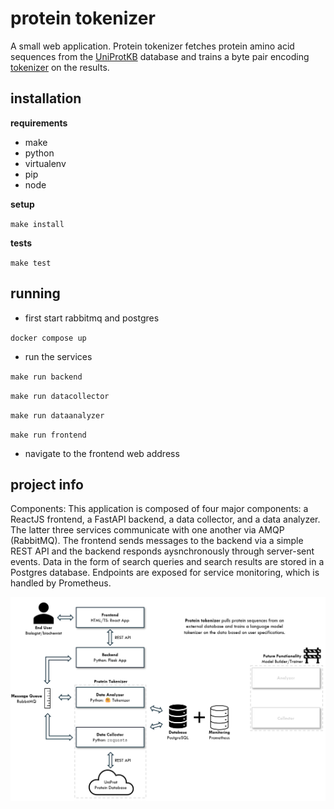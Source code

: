 # protein tokenizer

A small web application. Protein tokenizer fetches protein amino acid sequences from the [UniProtKB](https://www.uniprot.org) database and trains a byte pair encoding [tokenizer](https://huggingface.co/docs/tokenizers/en/index) on the results.

## installation

**requirements**

- make
- python
- virtualenv
- pip
- node

**setup**

`make install`

**tests**

`make test`

## running

- first start rabbitmq and postgres

`docker compose up`

- run the services

`make run backend`

`make run datacollector`

`make run dataanalyzer`

`make run frontend`

- navigate to the frontend web address

## project info

Components: This application is composed of four major components: a ReactJS frontend, a FastAPI backend, a data collector, and a data analyzer. The latter three services communicate with one another via AMQP (RabbitMQ). The frontend sends messages to the backend via a simple REST API and the backend responds aysnchronously through server-sent events. Data in the form of search queries and search results are stored in a Postgres database. Endpoints are exposed for service monitoring, which is handled by Prometheus.

![Application Framework](application_framework.png)